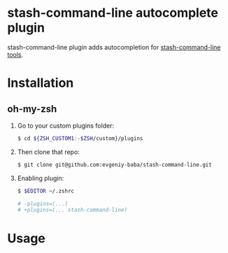 stash-command-line autocomplete plugin
======================================
stash-command-line plugin adds autocompletion for [stash-command-line tools](https://bitbucket.org/atlassian/stash-command-line-tools).

Installation
=========


oh-my-zsh
------
1. Go to your custom plugins folder:

    ```sh
    $ cd ${ZSH_CUSTOM1:-$ZSH/custom}/plugins 
    ```
1. Then clone that repo:

    ```sh
    $ git clone git@github.com:evgeniy-baba/stash-command-line.git
    ```
1. Enabling plugin:

    ```sh
    $ $EDITOR ~/.zshrc

    # -plugins=(...)
    # +plugins=(... stash-command-line)
    ```
Usage
==


